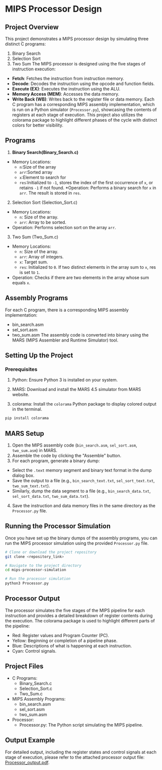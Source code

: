 # MIPS Processor Design
## Project Overview
This project demonstrates a MIPS processor design by simulating three distinct C programs:

1. Binary Search
2. Selection Sort
3. Two Sum 
The MIPS processor is designed using the five stages of instruction execution:

* **Fetch**: Fetches the instruction from instruction memory.
* **Decode**: Decodes the instruction using the opcode and function fields.
* **Execute (EX)**: Executes the instruction using the ALU.
* **Memory Access (MEM)**: Accesses the data memory.
* **Write Back (WB)**: Writes back to the register file or data memory.
Each C program has a corresponding MIPS assembly implementation, which is run on a Python simulator (```Processor.py```), showcasing the contents of registers at each stage of execution. This project also utilizes the colorama package to highlight different phases of the cycle with distinct colors for better visibility.
## Programs
1. **Binary Search(Binary_Search.c)**
* Memory Locations:
  * ```n```:Size of the array
  * ```arr```:Sorted array
  * ```x```:Element to search for
  *  ```res```:Initialized to ```-1```, stores the index of the first occurrence of ```x```, or retains ```-1``` if not found.
*Operation: Performs a binary search for ```x``` in ```arr```. The result is stored in ```res```.
2. Selection Sort (Selection_Sort.c)
* Memory Locations:
  * ```n```: Size of the array.
  * ```arr```: Array to be sorted.
* Operation: Performs selection sort on the array ```arr```.
3. Two Sum (Two_Sum.c)
* Memory Locations:
  * ```n```: Size of the array.
  * ```arr```: Array of integers.
  * ```x```: Target sum.
  * ```res```: Initialized to ```0```. If two distinct elements in the array sum to ```x```, res is set to ```1```.
* Operation: Checks if there are two elements in the array whose sum equals ``x``.
## Assembly Programs
For each C program, there is a corresponding MIPS assembly implementation:
* bin_search.asm
* sel_sort.asm
* two_sum.asm
The assembly code is converted into binary using the MARS (MIPS Assembler and Runtime Simulator) tool.

## Setting Up the Project
### Prerequisites
1. Python: Ensure Python 3 is installed on your system.

2. MARS: Download and install the MARS 4.5 simulator from MARS website.

3. colorama: Install the ``colorama`` Python package to display colored output in the terminal.
```bash 
pip install colorama
```

## MARS Setup
1. Open the MIPS assembly code (```bin_search.asm```, ```sel_sort.asm```, ```two_sum.asm```) in MARS.
2. Assemble the code by clicking the "Assemble" button.
3. For each program, generate a binary dump:
* Select the ```.text``` memory segment and binary text format in the dump dialog box.
* Save the output to a file (e.g., ```bin_search_text.txt```, ```sel_sort_text.txt```, ```two_sum_text.txt```).
* Similarly, dump the data segment to a file (e.g., ```bin_search_data.txt```, ```sel_sort_data.txt```, ```two_sum_data.txt```).
4. Save the instruction and data memory files in the same directory as the ```Processor.py``` file.
## Running the Processor Simulation
Once you have set up the binary dumps of the assembly programs, you can run the MIPS processor simulation using the provided ```Processor.py``` file.
```bash
# Clone or download the project repository
git clone <repository_link>

# Navigate to the project directory
cd mips-processor-simulation

# Run the processor simulation
python3 Processor.py
```
## Processor Output
The processor simulates the five stages of the MIPS pipeline for each instruction and provides a detailed breakdown of register contents during the execution. The colorama package is used to highlight different parts of the pipeline:

* Red: Register values and Program Counter (PC).
* Yellow: Beginning or completion of a pipeline phase.
* Blue: Descriptions of what is happening at each instruction.
* Cyan: Control signals.

## Project Files
* C Programs:
  * Binary_Search.c
  * Selection_Sort.c
  * Two_Sum.c
* MIPS Assembly Programs:
  * bin_search.asm
  * sel_sort.asm
  * two_sum.asm
* Processor:
  * Processor.py: The Python script simulating the MIPS pipeline.
## Output Example
For detailed output, including the register states and control signals at each stage of execution, please refer to the attached processor output file: [Processor_output.pdf](Processor_output.pdf).
